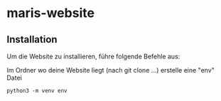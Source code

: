 # maris-website


## Installation
Um die Website zu installieren, führe folgende Befehle aus:

Im Ordner wo deine Website liegt (nach git clone ...) erstelle eine "env" Datei

```shell
python3 -m venv env
```
